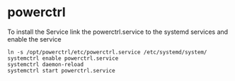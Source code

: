 # powerctrl

To install the Service link the powerctrl.service to the systemd services and enable the service 

```
ln -s /opt/powerctrl/etc/powerctrl.service /etc/systemd/system/
systemctrl enable powerctrl.service
systemctrl daemon-reload
systemctrl start powerctrl.service

